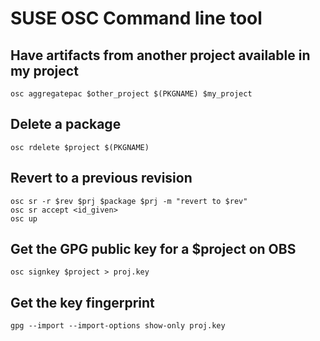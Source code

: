 # SUSE OSC Command line tool

## Have artifacts from another project available in my project
```
osc aggregatepac $other_project $(PKGNAME) $my_project
```

## Delete a package
```
osc rdelete $project $(PKGNAME)
```

## Revert to a previous revision
```
osc sr -r $rev $prj $package $prj -m "revert to $rev"
osc sr accept <id_given>
osc up
```

## Get the GPG public key for a $project on OBS
```
osc signkey $project > proj.key
```

## Get the key fingerprint
```
gpg --import --import-options show-only proj.key
```

